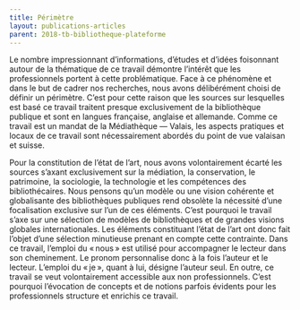 ```yaml
---
title: Périmètre
layout: publications-articles
parent: 2018-tb-bibliotheque-plateforme
---
```


Le nombre impressionnant d’informations, d’études et d’idées foisonnant autour de la thématique de ce travail démontre l’intérêt que les professionnels portent à cette problématique. Face à ce phénomène et dans le but de cadrer nos recherches, nous avons délibérément choisi de définir un périmètre. C’est pour cette raison que les sources sur lesquelles est basé ce travail traitent presque exclusivement de la bibliothèque publique et sont en langues française, anglaise et allemande.
Comme ce travail est un mandat de la Médiathèque — Valais, les aspects pratiques et locaux de ce travail sont nécessairement abordés du point de vue valaisan et suisse.

Pour la constitution de l’état de l’art, nous avons volontairement écarté les sources s’axant exclusivement sur la médiation, la conservation, le patrimoine, la sociologie, la technologie et les compétences des bibliothécaires. Nous pensons qu’un modèle ou une vision cohérente et globalisante des bibliothèques publiques rend obsolète la nécessité d’une focalisation exclusive sur l’un de ces éléments. C’est pourquoi le travail s’axe sur une sélection de modèles de bibliothèques et de grandes visions globales internationales. Les éléments constituant l’état de l’art ont donc fait l’objet d’une sélection minutieuse prenant en compte cette contrainte.
Dans ce travail, l’emploi du « nous » est utilisé pour accompagner le lecteur dans son cheminement. Le pronom personnalise donc à la fois l’auteur et le lecteur. L’emploi du « je », quant à lui, désigne l’auteur seul. En outre, ce travail se veut volontairement accessible aux non professionnels. C’est pourquoi l’évocation de concepts et de notions parfois évidents pour les professionnels structure et enrichis ce travail.
